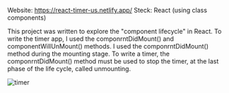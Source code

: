 Website: https://react-timer-us.netlify.app/
Steck: React (using class components)

This project was written to explore the "component lifecycle" in React.
To write the timer app, I used the componrntDidMount() and componentWillUnMount() methods.
I used the componrntDidMount() method during the mounting stage. To write a timer, the componrntDidMount() method must be used to stop the timer, at the last phase of the life cycle, called unmounting.

![timer](https://github.com/KaSofi/Timer/assets/103929930/4b0928cc-8d6d-497e-b82b-439c6b2917a9)

